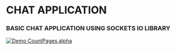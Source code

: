 # CHAT APPLICATION

### BASIC CHAT APPLICATION USING SOCKETS IO LIBRARY

[![Demo CountPages alpha](https://share.gifyoutube.com/KzB6Gb.gif)](https://www.youtube.com/watch?v=ek1j272iAmc)


